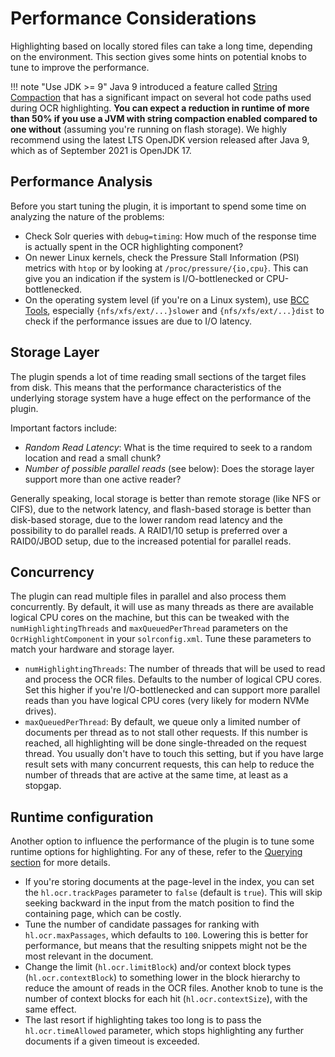 # Performance Considerations

Highlighting based on locally stored files can take a long time, depending on the environment. This section gives some
hints on potential knobs to tune to improve the performance.

!!! note "Use JDK >= 9"
    Java 9 introduced a feature called [String Compaction](https://openjdk.java.net/jeps/254)
    that has a significant impact on several hot code paths used during OCR highlighting.
    **You can expect a reduction in runtime of more than 50% if you use a JVM with string compaction
    enabled compared to one without** (assuming you're running on flash storage).
    We highly recommend using the latest LTS OpenJDK version released after Java 9, which
    as of September 2021 is OpenJDK 17.

## Performance Analysis
Before you start tuning the plugin, it is important to spend some time on analyzing the nature of the problems:

- Check Solr queries with `debug=timing`: How much of the response time is actually spent in the OCR highlighting
  component?
- On newer Linux kernels, check the Pressure Stall Information (PSI) metrics with `htop` or by looking
  at `/proc/pressure/{io,cpu}`. This can give you an indication if the system is I/O-bottlenecked or
  CPU-bottlenecked.
- On the operating system level (if you're on a Linux system), use [BCC Tools](https://github.com/iovisor/bcc),
  especially `{nfs/xfs/ext/...}slower` and `{nfs/xfs/ext/...}dist` to check if the performance issues are due to I/O
  latency.

## Storage Layer
The plugin spends a lot of time reading small sections of the target files from disk. This means that
the performance characteristics of the underlying storage system have a huge effect on the performance
of the plugin.

Important factors include:

- *Random Read Latency*: What is the time required to seek to a random location and read a small chunk?
- *Number of possible parallel reads* (see below): Does the storage layer support more than one active reader?

Generally speaking, local storage is better than remote storage (like NFS or CIFS), due to the network latency, and
flash-based storage is better than disk-based storage, due to the lower random read latency and the possibility to
do parallel reads. A RAID1/10 setup is preferred over a RAID0/JBOD setup, due to the increased potential for parallel reads.

## Concurrency
The plugin can read multiple files in parallel and also process them concurrently. By default, it will
use as many threads as there are available logical CPU cores on the machine, but this can be tweaked
with the `numHighlightingThreads` and `maxQueuedPerThread` parameters on the `OcrHighlightComponent`
in your `solrconfig.xml`. Tune these parameters to match your hardware and storage layer.

- `numHighlightingThreads`: The number of threads that will be used to read and process the OCR files.
   Defaults to the number of logical CPU cores. Set this higher if you're I/O-bottlenecked and can
   support more parallel reads than you have logical CPU cores (very likely for modern NVMe drives).
- `maxQueuedPerThread`: By default, we queue only a limited number of documents per thread as to not
  stall other requests. If this number is reached, all highlighting will be done single-threaded on
  the request thread. You usually don't have to touch this setting, but if you have large result sets
  with many concurrent requests, this can help to reduce the number of threads that are active at
  the same time, at least as a stopgap.

## Runtime configuration
Another option to influence the performance of the plugin is to tune some runtime options for highlighting.
For any of these, refer to the [Querying section](https://dbmdz.github.io/solr-ocrhighlighting/query/) for more details.

- If you're storing documents at the page-level in the index, you can set the `hl.ocr.trackPages` parameter to `false`
  (default is `true`). This will skip seeking backward in the input from the match position to find the containing
  page, which can be costly.
- Tune the number of candidate passages for ranking with `hl.ocr.maxPassages`, which defaults to `100`. Lowering this is
  better for performance, but means that the resulting snippets might not be the most relevant in the document.
- Change the limit (`hl.ocr.limitBlock`) and/or context block types (`hl.ocr.contextBlock`) to something lower in the
  block hierarchy to reduce the amount of reads in the OCR files. Another knob to tune is the number of context blocks
  for each hit (`hl.ocr.contextSize`), with the same effect.
- The last resort if highlighting takes too long is to pass the `hl.ocr.timeAllowed` parameter, which stops
  highlighting any further documents if a given timeout is exceeded.
